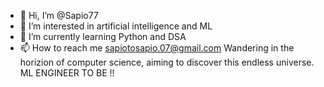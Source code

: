 - 👋 Hi, I’m @Sapio77
- 👀 I’m interested in artificial intelligence and ML
- 🌱 I’m currently learning Python and DSA
- 📫 How to reach me sapiotosapio.07@gmail.com
Wandering in the horizion of computer science, aiming to discover this endless universe.
 ML ENGINEER TO BE !!
<!---
Sapio77/Sapio77 is a ✨ special ✨ repository because its `README.md` (this file) appears on your GitHub profile.
You can click the Preview link to take a look at your changes.
--->
